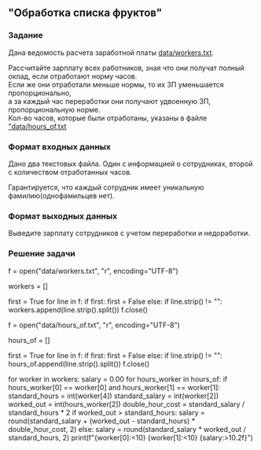 ## "Обработка списка фруктов"

### Задание

Дана ведомость расчета заработной платы [data/workers.txt](data/workers.txt).

Рассчитайте зарплату всех работников, зная что они получат полный оклад, если отработают норму часов. \
Если же они отработали меньше нормы, то их ЗП уменьшается пропорционально, \
а за каждый час переработки они получают удвоенную ЗП, пропорциональную норме. \
Кол-во часов, которые были отработаны, указаны в файле ["data/hours_of.txt](data/hours_of.txt)

### Формат входных данных

Дано два текстовых файла. Один с информацией о сотрудниках, второй с количеством отработанных часов.

Гарантируется, что каждый сотрудник имеет уникальную фамилию(однофамильцев нет).

### Формат выходных данных

Выведите зарплату сотрудников с учетом переработки и недоработки.

### Решение задачи

f = open("data/workers.txt", "r", encoding="UTF-8")

workers = []

first = True
for line in f:
    if first:
        first = False
    else:
        if line.strip() != "":
            workers.append(line.strip().split())
f.close()

f = open("data/hours_of.txt", "r", encoding="UTF-8")

hours_of = []

first = True
for line in f:
    if first:
        first = False
    else:
        if line.strip() != "":
            hours_of.append(line.strip().split())
f.close()

for worker in workers:
    salary = 0.00
    for hours_worker in hours_of:
        if hours_worker[0] == worker[0] and hours_worker[1] == worker[1]:
            standard_hours = int(worker[4])
            standard_salary = int(worker[2])
            worked_out = int(hours_worker[2])
            double_hour_cost = standard_salary / standard_hours * 2
            if worked_out > standard_hours:
                salary = round(standard_salary + (worked_out - standard_hours) * double_hour_cost, 2)
            else:
                salary = round(standard_salary * worked_out / standard_hours, 2)
    print(f"{worker[0]:<10} {worker[1]:<10} {salary:>10.2f}")
